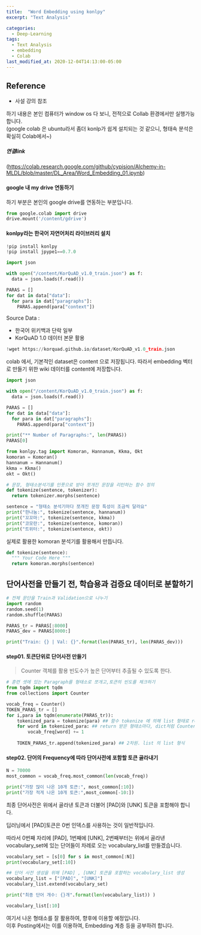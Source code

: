 ```yaml
---
title:  "Word Embedding using konlpy"  
excerpt: "Text Analysis"  

categories:  
  - Deep-Learning  
tags:  
  - Text Analysis
  - embedding
  - Colab
last_modified_at: 2020-12-04T14:13:00-05:00
---
```


## Reference  
* 사설 강의 참조

하기 내용은 본인 컴퓨터가 window os 다 보니, 전적으로 Collab 환경에서만 실행가능합니다.  
(google colab 은 ubuntu라서 좀더 konlp가 쉽게 설치되는 것 같으니, 형태속 분석은 확실히 Colab에서~)

##### 연결link  
(https://colab.research.google.com/github/cypision/Alchemy-in-MLDL/blob/master/DL_Area/Word_Embedding_01.ipynb)

#### google 내 my drive 연동하기  
하기 부분은 본인의 google drive를 연동하는 부분입니다.

```python
from google.colab import drive
drive.mount('/content/gdrive')
```

#### konlpy라는 한국어 자연어처리 라이브러리 설치


```python
!pip install konlpy
!pip install jpype1==0.7.0
```


```python
import json

with open("/content/KorQuAD_v1.0_train.json") as f:
  data = json.loads(f.read())

PARAS = []
for dat in data["data"]:
  for para in dat["paragraphs"]:
    PARAS.append(para["context"])
```

Source Data :

- 한국어 위키백과 단락 일부
- KorQuAD 1.0 데이터 본문 활용


```python
!wget https://korquad.github.io/dataset/KorQuAD_v1.0_train.json
```

colab 에서, 기본적인 dataset은 content 으로 저장됩니다. 따라서 embedding 벡터로 만들기 위한 wiki 데이터를 content에 저장합니다.


```python
import json

with open("/content/KorQuAD_v1.0_train.json") as f:
  data = json.loads(f.read())

PARAS = []
for dat in data["data"]:
  for para in dat["paragraphs"]:
    PARAS.append(para["context"])
```


```python
print("** Number of Paragraphs:", len(PARAS))
PARAS[0]
```


```python
from konlpy.tag import Komoran, Hannanum, Kkma, Okt
komoran = Komoran()
hannanum = Hannanum()
kkma = Kkma()
okt = Okt()

# 문장, 형태소분석기를 인풋으로 받아 쪼개진 문장을 리턴하는 함수 정의
def tokenize(sentence, tokenizer):
  return tokenizer.morphs(sentence)
```


```python
sentence = "형태소 분석기마다 쪼개진 문장 특성이 조금씩 달라요"
print("한나눔:", tokenize(sentence, hannanum))
print("꼬꼬마:", tokenize(sentence, kkma))
print("코모란:", tokenize(sentence, komoran))
print("트위터:", tokenize(sentence, okt))
```

실제로 활용한 komoran 분석기를 활용해서 만듭니다.


```python
def tokenize(sentence):
  """ Your Code Here """
  return komoran.morphs(sentence)
```

## 단어사전을 만들기 전, 학습용과 검증요 데이터로 분할하기


```python
# 전체 문단을 Train과 Validation으로 나누기
import random
random.seed(1)
random.shuffle(PARAS)

PARAS_tr = PARAS[:8000]
PARAS_dev = PARAS[8000:]

print("Train: {} | Val: {}".format(len(PARAS_tr), len(PARAS_dev)))
```

#### step01. 토큰단위로 단어사전 만들기  
> Counter 객체를 활용 빈도수가 높은 단어부터 추출될 수 있도록 한다.


```python
# 훈련 셋에 있는 Paragraph를 형태소로 쪼개고,토큰의 빈도를 체크하기 
from tqdm import tqdm
from collections import Counter

vocab_freq = Counter()
TOKEN_PARAS_tr = []
for i,para in tqdm(enumerate(PARAS_tr)):
    tokenized_para = tokenize(para) ## 함수 tokenize 에 의해 list 형태로 return 받는다.
    for word in tokenized_para: ## return 받은 형태소마다, dict처럼 Counter 객체에 삽입
        vocab_freq[word] += 1
    
    TOKEN_PARAS_tr.append(tokenized_para) ## 2차원. list 의 list 형식
```

#### step02.  단어의 Frequency에 따라 단어사전에 포함할 토큰 골라내기


```python
N = 70000
most_common = vocab_freq.most_common(len(vocab_freq))

print("가장 많이 나온 10개 토큰:", most_common[:10])
print("가장 적게 나온 10개 토큰:",most_common[-10:])
```

최종 단어사전은 위에서 골라낸 토큰과 더불어 [PAD]와 [UNK] 토큰을 포함해야 합니다.

딥러닝에서 [PAD]토큰은 0번 인덱스를 사용하는 것이 일반적입니다.

따라서 0번째 자리에 [PAD], 1번째에 [UNK],
2번째부터는 위에서 골라낸 vocabulary_set에 있는 단어들이 차례로 오는 vocabulary_list를 만들겠습니다.

```python
vocabulary_set = [s[0] for s in most_common[:N]]
print(vocabulary_set[:10])
```

```python
## 단어 사전 생성을 위해 [PAD] , [UNK] 토큰을 포함하는 vocabulary_list 생성
vocabulary_list = ["[PAD]", "[UNK]"]
vocabulary_list.extend(vocabulary_set)

print("최종 단어 개수: {}개".format(len(vocabulary_list)) )
```


```python
vocabulary_list[:10]
```

여기서 나온 형태소를 잘 활용하여, 향후에 이용할 예정입니다.  
이후 Posting에서는 이를 이용하여, Embedding 계층 등을 공부하려 합니다.

